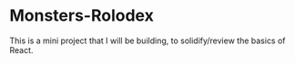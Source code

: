 # Monsters-Rolodex
This is a mini project that I will be building, to solidify/review the basics of React.